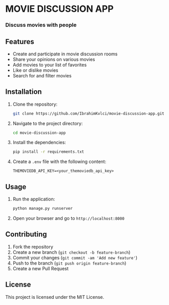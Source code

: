 # MOVIE DISCUSSION APP
### Discuss movies with people

## Features

- Create and participate in movie discussion rooms
- Share your opinions on various movies
- Add movies to your list of favorites
- Like or dislike movies
- Search for and filter movies

## Installation

1. Clone the repository:
    ```bash
    git clone https://github.com/IbrahimKvlci/movie-discussion-app.git
    ```
2. Navigate to the project directory:
    ```bash
    cd movie-discussion-app
    ```
3. Install the dependencies:
    ```bash
    pip install -r requirements.txt
    ```
4. Create a `.env` file with the following content:
    ```env
    THEMOVIEDB_API_KEY=<your_themoviedb_api_key>
    ```

## Usage

1. Run the application:
    ```bash
    python manage.py runserver
    ```
2. Open your browser and go to `http://localhost:8000`

## Contributing

1. Fork the repository
2. Create a new branch (`git checkout -b feature-branch`)
3. Commit your changes (`git commit -am 'Add new feature'`)
4. Push to the branch (`git push origin feature-branch`)
5. Create a new Pull Request

## License

This project is licensed under the MIT License.
